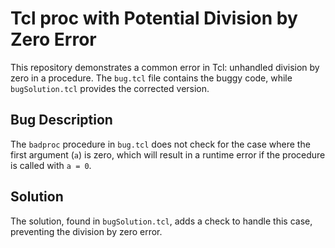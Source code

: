 # Tcl proc with Potential Division by Zero Error

This repository demonstrates a common error in Tcl: unhandled division by zero in a procedure. The `bug.tcl` file contains the buggy code, while `bugSolution.tcl` provides the corrected version.

## Bug Description

The `badproc` procedure in `bug.tcl` does not check for the case where the first argument (`a`) is zero, which will result in a runtime error if the procedure is called with `a = 0`. 

## Solution

The solution, found in `bugSolution.tcl`, adds a check to handle this case, preventing the division by zero error.